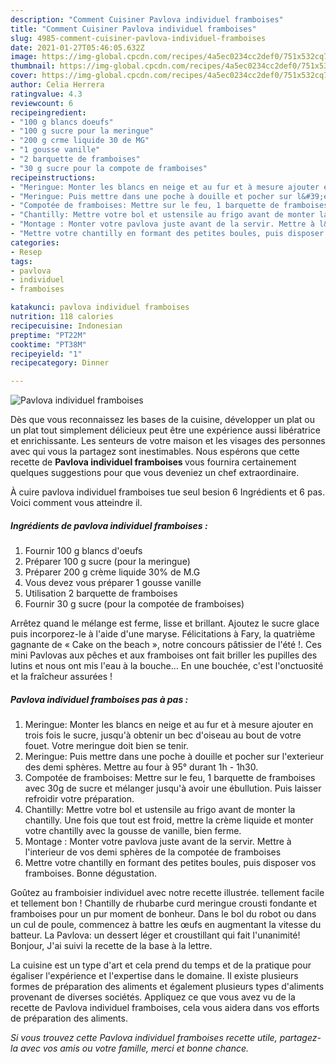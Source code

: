 ```yaml
---
description: "Comment Cuisiner Pavlova individuel framboises"
title: "Comment Cuisiner Pavlova individuel framboises"
slug: 4985-comment-cuisiner-pavlova-individuel-framboises
date: 2021-01-27T05:46:05.632Z
image: https://img-global.cpcdn.com/recipes/4a5ec0234cc2def0/751x532cq70/pavlova-individuel-framboises-photo-principale-de-la-recette.jpg
thumbnail: https://img-global.cpcdn.com/recipes/4a5ec0234cc2def0/751x532cq70/pavlova-individuel-framboises-photo-principale-de-la-recette.jpg
cover: https://img-global.cpcdn.com/recipes/4a5ec0234cc2def0/751x532cq70/pavlova-individuel-framboises-photo-principale-de-la-recette.jpg
author: Celia Herrera
ratingvalue: 4.3
reviewcount: 6
recipeingredient:
- "100 g blancs doeufs"
- "100 g sucre pour la meringue"
- "200 g crme liquide 30 de MG"
- "1 gousse vanille"
- "2 barquette de framboises"
- "30 g sucre pour la compote de framboises"
recipeinstructions:
- "Meringue: Monter les blancs en neige et au fur et à mesure ajouter en trois fois le sucre, jusqu&#39;à obtenir un bec d&#39;oiseau au bout de votre fouet. Votre meringue doit bien se tenir."
- "Meringue: Puis mettre dans une poche à douille et pocher sur l&#39;exterieur des demi sphères. Mettre au four à 95° durant 1h - 1h30."
- "Compotée de framboises: Mettre sur le feu, 1 barquette de framboises avec 30g de sucre et mélanger jusqu&#39;à avoir une ébullution. Puis laisser refroidir votre préparation."
- "Chantilly: Mettre votre bol et ustensile au frigo avant de monter la chantilly. Une fois que tout est froid, mettre la crème liquide et monter votre chantilly avec la gousse de vanille, bien ferme."
- "Montage : Monter votre pavlova juste avant de la servir. Mettre à l&#39;interieur de vos demi sphères de la compotée de framboises"
- "Mettre votre chantilly en formant des petites boules, puis disposer vos framboises. Bonne dégustation."
categories:
- Resep
tags:
- pavlova
- individuel
- framboises

katakunci: pavlova individuel framboises 
nutrition: 118 calories
recipecuisine: Indonesian
preptime: "PT22M"
cooktime: "PT38M"
recipeyield: "1"
recipecategory: Dinner

---
```



![Pavlova individuel framboises](https://img-global.cpcdn.com/recipes/4a5ec0234cc2def0/751x532cq70/pavlova-individuel-framboises-photo-principale-de-la-recette.jpg)

Dès que vous reconnaissez les bases de la cuisine, développer un plat ou un plat tout simplement délicieux peut être une expérience aussi libératrice et enrichissante. Les senteurs de votre maison et les visages des personnes avec qui vous la partagez sont inestimables. Nous espérons que cette recette de <strong> Pavlova individuel framboises </strong> vous fournira certainement quelques suggestions pour que vous deveniez un chef extraordinaire.

<!--inarticleads1-->

À cuire pavlova individuel framboises tue seul besion 6 Ingrédients et 6 pas. Voici comment vous atteindre il.

##### Ingrédients de pavlova individuel framboises :

1. Fournir 100 g blancs d&#39;oeufs
1. Préparer 100 g sucre (pour la meringue)
1. Préparer 200 g crème liquide 30% de M.G
1. Vous devez vous préparer 1 gousse vanille
1. Utilisation 2 barquette de framboises
1. Fournir 30 g sucre (pour la compotée de framboises)


Arrêtez quand le mélange est ferme, lisse et brillant. Ajoutez le sucre glace puis incorporez-le à l&#39;aide d&#39;une maryse. Félicitations à Fary, la quatrième gagnante de « Cake on the beach », notre concours pâtissier de l&#39;été !. Ces mini Pavlovas aux pêches et aux framboises ont fait briller les pupilles des lutins et nous ont mis l&#39;eau à la bouche… En une bouchée, c&#39;est l&#39;onctuosité et la fraîcheur assurées ! 

<!--inarticleads2-->

##### Pavlova individuel framboises pas à pas :

1. Meringue: Monter les blancs en neige et au fur et à mesure ajouter en trois fois le sucre, jusqu&#39;à obtenir un bec d&#39;oiseau au bout de votre fouet. Votre meringue doit bien se tenir.
1. Meringue: Puis mettre dans une poche à douille et pocher sur l&#39;exterieur des demi sphères. Mettre au four à 95° durant 1h - 1h30.
1. Compotée de framboises: Mettre sur le feu, 1 barquette de framboises avec 30g de sucre et mélanger jusqu&#39;à avoir une ébullution. Puis laisser refroidir votre préparation.
1. Chantilly: Mettre votre bol et ustensile au frigo avant de monter la chantilly. Une fois que tout est froid, mettre la crème liquide et monter votre chantilly avec la gousse de vanille, bien ferme.
1. Montage : Monter votre pavlova juste avant de la servir. Mettre à l&#39;interieur de vos demi sphères de la compotée de framboises
1. Mettre votre chantilly en formant des petites boules, puis disposer vos framboises. Bonne dégustation.


Goûtez au framboisier individuel avec notre recette illustrée. tellement facile et tellement bon ! Chantilly de rhubarbe curd meringue crousti fondante et framboises pour un pur moment de bonheur. Dans le bol du robot ou dans un cul de poule, commencez à battre les œufs en augmentant la vitesse du batteur. La Pavlova: un dessert léger et croustillant qui fait l&#39;unanimité! Bonjour, J&#39;ai suivi la recette de la base à la lettre. 

<!--inarticleads1-->

<p>
La cuisine est un type d'art et cela prend du temps et de la pratique pour égaliser l'expérience et l'expertise dans le domaine. Il existe plusieurs formes de préparation des aliments et également plusieurs types d'aliments provenant de diverses sociétés. Appliquez ce que vous avez vu de la recette de Pavlova individuel framboises, cela vous aidera dans vos efforts de préparation des aliments.
</p>

<p>
<i>Si vous trouvez cette Pavlova individuel framboises recette utile, partagez-la avec vos amis ou votre famille, merci et bonne chance.</i>
</p>
